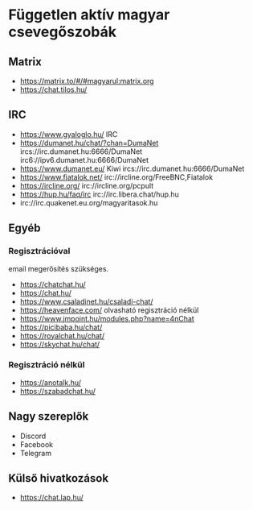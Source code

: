 # Független aktív magyar csevegőszobák

## Matrix

* https://matrix.to/#/#magyarul:matrix.org
* https://chat.tilos.hu/

## IRC

* https://www.gyaloglo.hu/ IRC
* https://dumanet.hu/chat/?chan=DumaNet ircs://irc.dumanet.hu:6666/DumaNet irc6://ipv6.dumanet.hu:6666/DumaNet
* https://www.dumanet.eu/ Kiwi ircs://irc.dumanet.hu:6666/DumaNet
* https://www.fiatalok.net/ irc://ircline.org/FreeBNC,Fiatalok
* https://ircline.org/ irc://ircline.org/pcpult
* https://hup.hu/faq/irc irc://irc.libera.chat/hup.hu
* irc://irc.quakenet.eu.org/magyaritasok.hu

## Egyéb

### Regisztrációval

email megerősítés szükséges.

* https://chatchat.hu/
* https://chat.hu/
* https://www.csaladinet.hu/csaladi-chat/
* https://heavenface.com/ olvasható regisztráció nélkül
* https://www.jmpoint.hu/modules.php?name=4nChat
* https://picibaba.hu/chat/
* https://royalchat.hu/chat/
* https://skychat.hu/chat/

### Regisztráció nélkül

* https://anotalk.hu/
* https://szabadchat.hu/

## Nagy szereplők

* Discord
* Facebook
* Telegram

## Külső hivatkozások

* https://chat.lap.hu/
